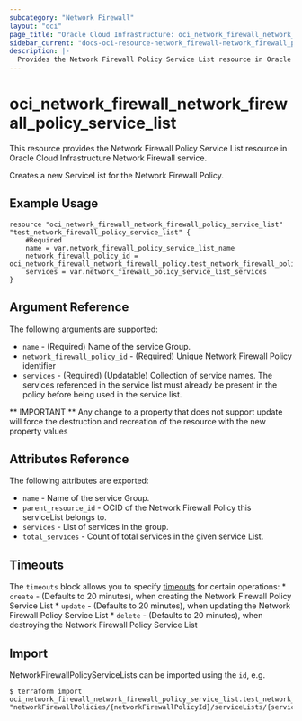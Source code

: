 ```yaml
---
subcategory: "Network Firewall"
layout: "oci"
page_title: "Oracle Cloud Infrastructure: oci_network_firewall_network_firewall_policy_service_list"
sidebar_current: "docs-oci-resource-network_firewall-network_firewall_policy_service_list"
description: |-
  Provides the Network Firewall Policy Service List resource in Oracle Cloud Infrastructure Network Firewall service
---
```


# oci_network_firewall_network_firewall_policy_service_list
This resource provides the Network Firewall Policy Service List resource in Oracle Cloud Infrastructure Network Firewall service.

Creates a new ServiceList for the Network Firewall Policy.


## Example Usage

```hcl
resource "oci_network_firewall_network_firewall_policy_service_list" "test_network_firewall_policy_service_list" {
	#Required
	name = var.network_firewall_policy_service_list_name
	network_firewall_policy_id = oci_network_firewall_network_firewall_policy.test_network_firewall_policy.id
	services = var.network_firewall_policy_service_list_services
}
```

## Argument Reference

The following arguments are supported:

* `name` - (Required) Name of the service Group.
* `network_firewall_policy_id` - (Required) Unique Network Firewall Policy identifier
* `services` - (Required) (Updatable) Collection of service names. The services referenced in the service list must already be present in the policy before being used in the service list. 


** IMPORTANT **
Any change to a property that does not support update will force the destruction and recreation of the resource with the new property values

## Attributes Reference

The following attributes are exported:

* `name` - Name of the service Group.
* `parent_resource_id` - OCID of the Network Firewall Policy this serviceList belongs to.
* `services` - List of services in the group.
* `total_services` - Count of total services in the given service List.

## Timeouts

The `timeouts` block allows you to specify [timeouts](https://registry.terraform.io/providers/oracle/oci/latest/docs/guides/changing_timeouts) for certain operations:
	* `create` - (Defaults to 20 minutes), when creating the Network Firewall Policy Service List
	* `update` - (Defaults to 20 minutes), when updating the Network Firewall Policy Service List
	* `delete` - (Defaults to 20 minutes), when destroying the Network Firewall Policy Service List


## Import

NetworkFirewallPolicyServiceLists can be imported using the `id`, e.g.

```
$ terraform import oci_network_firewall_network_firewall_policy_service_list.test_network_firewall_policy_service_list "networkFirewallPolicies/{networkFirewallPolicyId}/serviceLists/{serviceListName}" 
```

